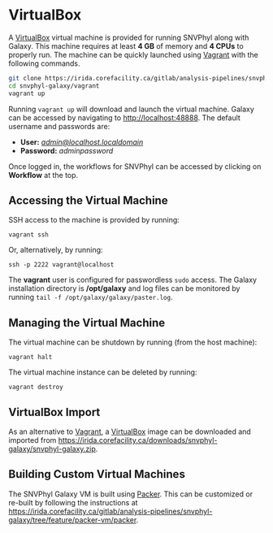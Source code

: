 VirtualBox
==========

A [VirtualBox][] virtual machine is provided for running SNVPhyl along with Galaxy.  This machine requires at least **4 GB** of memory and **4 CPUs** to properly run.  The machine can be quickly launched using [Vagrant][] with the following commands.

```bash
git clone https://irida.corefacility.ca/gitlab/analysis-pipelines/snvphyl-galaxy
cd snvphyl-galaxy/vagrant
vagrant up
```

Running `vagrant up` will download and launch the virtual machine.  Galaxy can be accessed by navigating to <http://localhost:48888>.  The default username and passwords are:

* **User:** *admin@localhost.localdomain*
* **Password:** *adminpassword*

Once logged in, the workflows for SNVPhyl can be accessed by clicking on **Workflow** at the top.

Accessing the Virtual Machine
-----------------------------

SSH access to the machine is provided by running:

```
vagrant ssh
```

Or, alternatively, by running:

```
ssh -p 2222 vagrant@localhost
```

The **vagrant** user is configured for passwordless `sudo` access.  The Galaxy installation directory is **/opt/galaxy** and log files can be monitored by running `tail -f /opt/galaxy/galaxy/paster.log`.

Managing the Virtual Machine
----------------------------

The virtual machine can be shutdown by running (from the host machine):

```
vagrant halt
```

The virtual machine instance can be deleted by running:

```
vagrant destroy
```

VirtualBox Import
-----------------

As an alternative to [Vagrant][], a [VirtualBox][] image can be downloaded and imported from <https://irida.corefacility.ca/downloads/snvphyl-galaxy/snvphyl-galaxy.zip>.

Building Custom Virtual Machines
--------------------------------

The SNVPhyl Galaxy VM is built using [Packer][].  This can be customized or re-built by following the instructions at <https://irida.corefacility.ca/gitlab/analysis-pipelines/snvphyl-galaxy/tree/feature/packer-vm/packer>.

[VirtualBox]: https://www.virtualbox.org/
[Vagrant]:  https://www.vagrantup.com/
[Packer]: https://packer.io/
